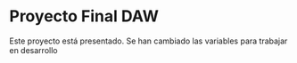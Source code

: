 # Proyecto Final DAW
Este proyecto está presentado. Se han cambiado las variables para trabajar en desarrollo

